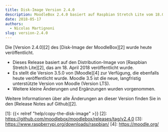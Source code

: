 ```yaml
---
title: Disk-Image Version 2.4.0
description: MoodleBox 2.4.0 basiert auf Raspbian Stretch Lite vom 18.04.2018 und Moodle Version 3.5.0. Weitere kleinere Änderungen wurden vorgenommen.
date: 2018-05-17
authors:
  - Nicolas Martignoni
slug: version-2.4.0
---
```


Die [Version 2.4.0][2] des [Disk-Image der MoodleBox][2] wurde heute veröffentlicht.

  - Dieses Release basiert auf den Distribution-Image von [Raspbian Stretch Lite][2], das am 18. April 2018 veröffentlicht wurde.
  - Es stellt die Version 3.5.0 von [Moodle][4] zur Verfügung, die ebenfalls heute veröffentlicht wurde. Moodle 3.5 ist die neue, langfristig unterstützte Version von Moodle (Version LTS).
  - Weitere kleine Änderungen und Ergänzungen wurden vorgenommen.

Weitere Informationen über alle Änderungen an dieser Version finden Sie in den [Release Notes auf Github][2].

 [1]: {{< relref "help/copy-the-disk-image" >}}
 [2]: https://github.com/moodlebox/moodlebox/releases/tag/v2.4.0
 [3]: https://www.raspberrypi.org/downloads/raspbian/
 [4]: https://moodle.org/
